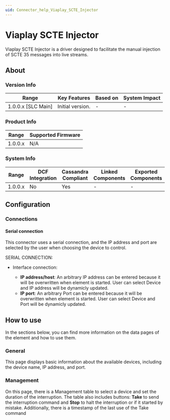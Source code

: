 ```yaml
---
uid: Connector_help_Viaplay_SCTE_Injector
---
```


# Viaplay SCTE Injector

Viaplay SCTE Injector is a driver designed to facilitate the manual injection of SCTE 35 messages into live streams. 

## About

### Version Info

| Range            | Key Features | Based on | System Impact |
|----------------------|------------------|--------------|-------------------|
| 1.0.0.x [SLC Main] | Initial version. | -           | -                |

### Product Info

| Range | Supported Firmware |
|-----------|------------------------|
| 1.0.0.x   | N/A                     |

### System Info

| Range | DCF Integration | Cassandra Compliant | Linked Components | Exported Components |
|-----------|---------------------|-------------------------|-----------------------|-------------------------|
| 1.0.0.x   | No                  | Yes                     | -                    | -                      |

## Configuration

### Connections

#### Serial connection 

This connector uses a serial connection, and the IP address and port are selected by the user when choosing the device to control.

SERIAL CONNECTION:

- Interface connection:

  - **IP address/host**:  An arbitrary IP address can be entered because it will be overwritten when element is started. User can select Device and IP address will be dynamicly updated.
  - **IP port**: An arbitrary Port can be entered because it will be overwritten when element is started. User can select Device and Port will be dynamicly updated. 

## How to use

In the sections below, you can find more information on the data pages of the element and how to use them. 

### General

This page displays basic information about the available devices, including the device name, IP address, and port.

### Management

On this page, there is a Management table to select a device and set the duration of the interruption. The table also includes buttons: **Take** to send the interruption command and **Stop** to halt the interruption or if it started by mistake. Additionally, there is a timestamp of the last use of the Take command
